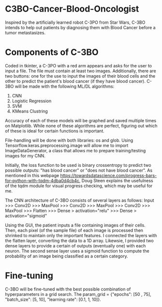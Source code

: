 # C3BO-Cancer-Blood-Oncologist
Inspired by the artificially learned robot C-3PO from Star Wars, C-3BO intends to help out patients by diagnosing them with Blood Cancer before a tumor metastasizes.


# Components of C-3BO
Coded in tkinter, a C-3PO with a red arm appears and asks for the user to input a file. The file must contain at least two images.
Additionally, there are two buttons: one for the use to input the images of their blood cells and the other to predict the patient's blood cancer (if they have blood cancer).
C-3BO will be made with the following ML/DL algorithms:

1. CNN
2. Logistic Regression
3. SVM
4. KMeans Clustring

Accuracy of each of these models will be graphed and saved multiple times on Matplotlib. While none of these algorithms are perfect, figuring out which of these is ideal for certain functions is important.

File-handling will be done with both libraries: os and glob.
Using Tensorflow.keras.preprocessing.image will allow me to import ImageDataGenerator, a class that allows me to prepare training/testing images for my CNN.

Initially, the loss function to be used is binary crossentropy to predict two possible outputs: "has blood cancer" or "does not have blood cancer".
As mentioned in this webpage https://towardsdatascience.com/progress-bars-for-python-with-tqdm-4dba0d4cb4c, Doug Steen explains the usefulness of the tqdm module for visual progress checking, which may be useful for me.

The CNN architecture of C-3BO consists of several layers as follows:
Input >>> Conv2D >>> MaxPool >>> Conv2D >>> MaxPool >>> Conv2D >>> MaxPool >>> Flatten >>> Dense > activation="relu" >>> Dense > activation="sigmoid"

Using the GUI, the patient inputs a file containing images of their cells.
Then, each pixel (of the sample file) of each image is processed then shrinked to maintain only the important features.
I connected the layers with the flatten layer, converting the data to a 1D array.
Likewsie, I provided two dense layers to provide a certain of outputs (eventually one) with each neuron.
The second sense layer uses a sigmoid function to compute the probability of an image being classified as a certain category.

# Fine-tuning
C-3BO will be fine-tuned with the best possible combination of hyperparameters in a grid search.
The param_grid = {"epochs": [50 , 75], "batch_size": [5, 10], "learning rate": [0.1, 1, 10]}.

